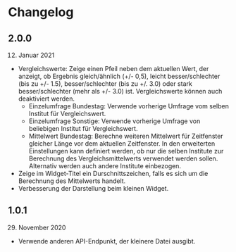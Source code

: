 # Changelog

## 2.0.0
12. Januar 2021
- Vergleichswerte: Zeige einen Pfeil neben dem aktuellen Wert, der anzeigt, ob Ergebnis gleich/ähnlich (+/- 0,5), leicht besser/schlechter (bis zu +/- 1.5), besser/schlechter (bis zu +/. 3.0) oder stark besser/schlechter (mehr als +/- 3.0) ist. Vergleichswerte können auch deaktiviert werden.
  - Einzelumfrage Bundestag: Verwende vorherige Umfrage vom selben Institut für Vergleichswert.
  - Einzelumfrage Sonstige: Verwende vorherige Umfrage von beliebigen Institut für Vergleichswert.
  - Mittelwert Bundestag: Berechne weiteren Mittelwert für Zeitfenster gleicher Länge vor dem aktuellen Zeitfenster. In den erweiterten Einstellungen kann definiert werden, ob nur die selben Institute zur Berechnung des Vergleichsmittelwerts verwendet werden sollen. Alternativ werden auch andere Institute einbezogen.
- Zeige im Widget-Titel ein Durschnittszeichen, falls es sich um die Berechnung des Mittelwerts handelt.
- Verbesserung der Darstellung beim kleinen Widget.

## 1.0.1
29. November 2020
- Verwende anderen API-Endpunkt, der kleinere Datei ausgibt.
